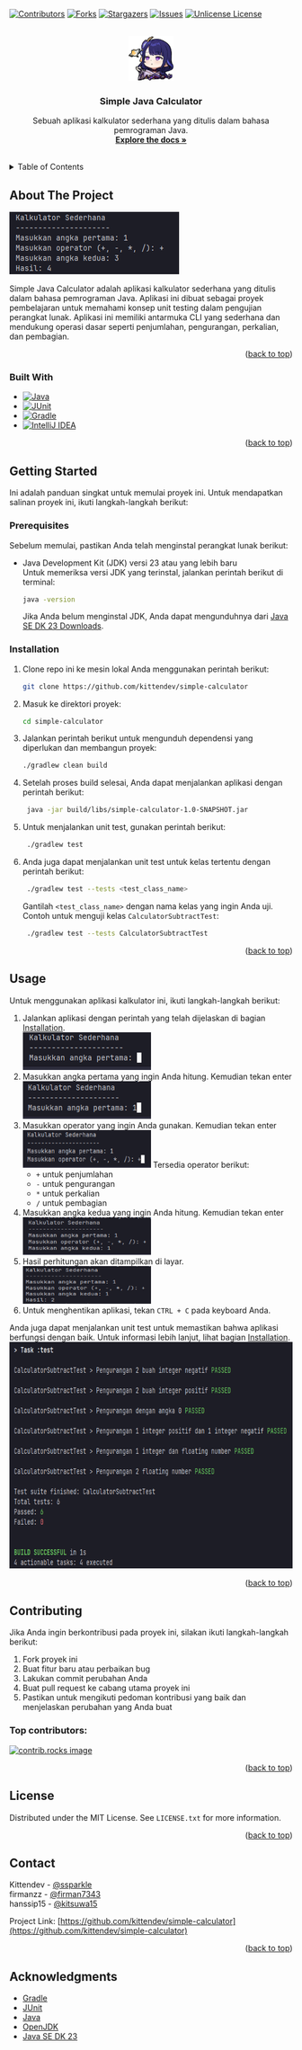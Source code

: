 <a id="readme-top"></a>

[![Contributors][contributors-shield]][contributors-url]
[![Forks][forks-shield]][forks-url]
[![Stargazers][stars-shield]][stars-url]
[![Issues][issues-shield]][issues-url]
[![Unlicense License][license-shield]][license-url]

<br />
<div align="center">
  <a href="https://github.com/kittendev/simple-calculator">
    <img src="images/logo.png" alt="Logo" width="80" height="80">
  </a>

<h3 align="center">Simple Java Calculator</h3>

  <p align="center">
    Sebuah aplikasi kalkulator sederhana yang ditulis dalam bahasa pemrograman Java.
    <br />
    <a href="https://github.com/kittendev/simple-calculator"><strong>Explore the docs »</strong></a>
    <br />
    <br />
  </p>
</div>


<!-- TABLE OF CONTENTS -->
<details>
  <summary>Table of Contents</summary>
  <ol>
    <li>
      <a href="#about-the-project">About The Project</a>
      <ul>
        <li><a href="#built-with">Built With</a></li>
      </ul>
    </li>
    <li>
      <a href="#getting-started">Getting Started</a>
      <ul>
        <li><a href="#prerequisites">Prerequisites</a></li>
        <li><a href="#installation">Installation</a></li>
      </ul>
    </li>
    <li><a href="#usage">Usage</a></li>
    <li><a href="#contributing">Contributing</a></li>
    <li><a href="#license">License</a></li>
    <li><a href="#contact">Contact</a></li>
    <li><a href="#acknowledgments">Acknowledgments</a></li>
  </ol>
</details>

<!-- ABOUT THE PROJECT -->
## About The Project

[![Product Name Screen Shot][product-screenshot]](https://example.com)

Simple Java Calculator adalah aplikasi kalkulator sederhana yang ditulis dalam bahasa pemrograman Java.
Aplikasi ini dibuat sebagai proyek pembelajaran untuk memahami konsep unit testing dalam pengujian perangkat lunak.
Aplikasi ini memiliki antarmuka CLI yang sederhana dan mendukung operasi dasar seperti penjumlahan, pengurangan, perkalian, dan pembagian.

<p align="right">(<a href="#readme-top">back to top</a>)</p>


### Built With

* [![Java][Java.com]][Java-url]
* [![JUnit][JUnit.com]][JUnit-url]
* [![Gradle][Gradle.com]][Gradle-url]
* [![IntelliJ IDEA][IntelliJ.com]][IntelliJ-url]

<p align="right">(<a href="#readme-top">back to top</a>)</p>


<!-- GETTING STARTED -->
## Getting Started

Ini adalah panduan singkat untuk memulai proyek ini.
Untuk mendapatkan salinan proyek ini, ikuti langkah-langkah berikut:

### Prerequisites
Sebelum memulai, pastikan Anda telah menginstal perangkat lunak berikut:
* Java Development Kit (JDK) versi 23 atau yang lebih baru <br>
  Untuk memeriksa versi JDK yang terinstal, jalankan perintah berikut di terminal:
   ```sh
   java -version
   ```
  Jika Anda belum menginstal JDK, Anda dapat mengunduhnya dari [Java SE DK 23 Downloads](https://www.oracle.com/java/technologies/javase/jdk23-archive-downloads.html).

### Installation
1. Clone repo ini ke mesin lokal Anda menggunakan perintah berikut:
   ```sh
   git clone https://github.com/kittendev/simple-calculator
    ```
2. Masuk ke direktori proyek:
   ```sh
   cd simple-calculator
   ```
3. Jalankan perintah berikut untuk mengunduh dependensi yang diperlukan dan membangun proyek:
   ```sh
   ./gradlew clean build
   ```
4. Setelah proses build selesai, Anda dapat menjalankan aplikasi dengan perintah berikut:
   ```sh
    java -jar build/libs/simple-calculator-1.0-SNAPSHOT.jar
   ```
5. Untuk menjalankan unit test, gunakan perintah berikut:
   ```sh
    ./gradlew test
    ```
6. Anda juga dapat menjalankan unit test untuk kelas tertentu dengan perintah berikut:
   ```sh
    ./gradlew test --tests <test_class_name>
   ```
    Gantilah `<test_class_name>` dengan nama kelas yang ingin Anda uji.
    Contoh untuk menguji kelas `CalculatorSubtractTest`:
   ```sh
    ./gradlew test --tests CalculatorSubtractTest
   ```
   
<p align="right">(<a href="#readme-top">back to top</a>)</p>

<!-- USAGE EXAMPLES -->
## Usage
Untuk menggunakan aplikasi kalkulator ini, ikuti langkah-langkah berikut:
1. Jalankan aplikasi dengan perintah yang telah dijelaskan di bagian [Installation](#installation). <br>
   <img src="images/step1.png" alt="Screenshot1" width="228" height="67">
2. Masukkan angka pertama yang ingin Anda hitung. Kemudian tekan enter <br>
   <img src="images/step2.png" alt="Screenshot2" width="228" height="67">
3. Masukkan operator yang ingin Anda gunakan. Kemudian tekan enter <br>
    <img src="images/step3.png" alt="Screenshot3" width="228" height="67">
    Tersedia operator berikut:
    - `+` untuk penjumlahan
    - `-` untuk pengurangan
    - `*` untuk perkalian
    - `/` untuk pembagian
4. Masukkan angka kedua yang ingin Anda hitung. Kemudian tekan enter <br>
   <img src="images/step4.png" alt="Screenshot3" width="228" height="67">
5. Hasil perhitungan akan ditampilkan di layar. <br>
   <img src="images/step5.png" alt="Screenshot4" width="228" height="67">
6. Untuk menghentikan aplikasi, tekan `CTRL + C` pada keyboard Anda. <br>

Anda juga dapat menjalankan unit test untuk memastikan bahwa aplikasi berfungsi dengan baik. Untuk informasi lebih lanjut, lihat bagian [Installation](#installation).
<img src="images/contohtest.png" alt="hasiltest" width="689" height="403">

<p align="right">(<a href="#readme-top">back to top</a>)</p>


<!-- CONTRIBUTING -->
## Contributing
Jika Anda ingin berkontribusi pada proyek ini, silakan ikuti langkah-langkah berikut:
1. Fork proyek ini
2. Buat fitur baru atau perbaikan bug
3. Lakukan commit perubahan Anda
4. Buat pull request ke cabang utama proyek ini
5. Pastikan untuk mengikuti pedoman kontribusi yang baik dan menjelaskan perubahan yang Anda buat

### Top contributors:
<a href="https://github.com/kittendev/simple-calculator/graphs/contributors">
  <img src="https://contrib.rocks/image?repo=kittendev/simple-calculator" alt="contrib.rocks image" />
</a>

<p align="right">(<a href="#readme-top">back to top</a>)</p>

<!-- LICENSE -->
## License
Distributed under the MIT License. See `LICENSE.txt` for more information.

<p align="right">(<a href="#readme-top">back to top</a>)</p>

<!-- CONTACT -->
## Contact
Kittendev - [@ssparkle](https://discord.com/) <br>
firmanzz - [@firman7343](https://discord.com/) <br>
hanssip15 - [@kitsuwa15](https://discord.com/) <br>

Project Link: [https://github.com/kittendev/simple-calculator](https://github.com/kittendev/simple-calculator)

<p align="right">(<a href="#readme-top">back to top</a>)</p>


<!-- ACKNOWLEDGMENTS -->
## Acknowledgments
* [Gradle](https://gradle.org/)
* [JUnit](https://junit.org/junit5/)
* [Java](https://www.java.com/)
* [OpenJDK](https://openjdk.org/)
* [Java SE DK 23](https://www.oracle.com/java/technologies/javase/jdk23-archive-downloads.html)

<!-- MARKDOWN LINKS & IMAGES -->
[contributors-shield]: https://img.shields.io/github/contributors/kittendev/simple-calculator.svg?style=for-the-badge
[contributors-url]: https://github.com/kittendev/simple-calculator/graphs/contributors
[forks-shield]: https://img.shields.io/github/forks/kittendev/simple-calculator.svg?style=for-the-badge
[forks-url]: https://github.com/kittendev/simple-calculator/network/members
[stars-shield]: https://img.shields.io/github/stars/kittendev/simple-calculator.svg?style=for-the-badge
[stars-url]: https://github.com/kittendev/simple-calculator/stargazers
[issues-shield]: https://img.shields.io/github/issues/kittendev/simple-calculator.svg?style=for-the-badge
[issues-url]: https://github.com/kittendev/simple-calculator/issues
[license-shield]: https://img.shields.io/github/license/kittendev/simple-calculator.svg?style=for-the-badge
[license-url]: https://github.com/kittendev/simple-calculator/blob/master/LICENSE
[product-screenshot]: images/screenshot.png
[Java.com]: https://img.shields.io/badge/Java-%23ED8B00.svg?logo=openjdk&logoColor=white
[Java-url]: https://www.java.com
[JUnit.com]: https://img.shields.io/badge/JUnit-25A162.svg?logo=junit5&logoColor=white
[JUnit-url]: https://junit.org/junit5/
[Gradle.com]: https://img.shields.io/badge/Gradle-02303A.svg?logo=gradle&logoColor=white
[Gradle-url]: https://gradle.org/
[IntelliJ.com]: https://img.shields.io/badge/IntelliJ_IDEA-000000.svg?logo=intellijidea&logoColor=white
[IntelliJ-url]: https://www.jetbrains.com/idea/
